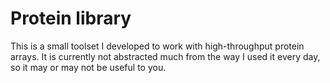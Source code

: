 # Protein library

This is a small toolset I developed to work with high-throughput protein arrays. It is currently not abstracted much from the way I used it every day, so it may or may not be useful to you.
